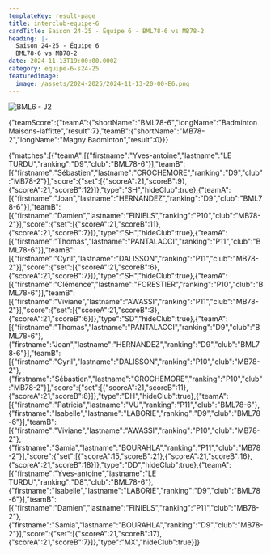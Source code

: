 ```yaml
---
templateKey: result-page
title: interclub-equipe-6
cardTitle: Saison 24-25 - Équipe 6 - BML78-6 vs MB78-2 
heading: |-
  Saison 24-25 - Équipe 6
  BML78-6 vs MB78-2
date: 2024-11-13T19:00:00.000Z
category: equipe-6-s24-25
featuredimage:
  image: /assets/2024-2025/2024-11-13-20-00-E6.png
---
```

![](/assets/2024-2025/2024-11-13-20-00-E6.png "BML6 - J2")

<teamscoreboard>{"teamScore":{"teamA":{"shortName":"BML78-6","longName":"Badminton Maisons-laffitte","result":7},"teamB":{"shortName":"MB78-2","longName":"Magny Badminton","result":0}}}</teamscoreboard>

<scoreboard>{"matches":[{"teamA":[{"firstname":"Yves-antoine","lastname":"LE TURDU","ranking":"D9","club":"BML78-6"}],"teamB":[{"firstname":"Sébastien","lastname":"CROCHEMORE","ranking":"D9","club":"MB78-2"}],"score":{"set":[{"scoreA":21,"scoreB":9},{"scoreA":21,"scoreB":12}]},"type":"SH","hideClub":true},{"teamA":[{"firstname":"Joan","lastname":"HERNANDEZ","ranking":"D9","club":"BML78-6"}],"teamB":[{"firstname":"Damien","lastname":"FINIELS","ranking":"P10","club":"MB78-2"}],"score":{"set":[{"scoreA":21,"scoreB":11},{"scoreA":21,"scoreB":7}]},"type":"SH","hideClub":true},{"teamA":[{"firstname":"Thomas","lastname":"PANTALACCI","ranking":"P11","club":"BML78-6"}],"teamB":[{"firstname":"Cyril","lastname":"DALISSON","ranking":"P11","club":"MB78-2"}],"score":{"set":[{"scoreA":21,"scoreB":6},{"scoreA":21,"scoreB":7}]},"type":"SH","hideClub":true},{"teamA":[{"firstname":"Clémence","lastname":"FORESTIER","ranking":"P10","club":"BML78-6"}],"teamB":[{"firstname":"Viviane","lastname":"AWASSI","ranking":"P11","club":"MB78-2"}],"score":{"set":[{"scoreA":21,"scoreB":3},{"scoreA":21,"scoreB":6}]},"type":"SD","hideClub":true},{"teamA":[{"firstname":"Thomas","lastname":"PANTALACCI","ranking":"D9","club":"BML78-6"},{"firstname":"Joan","lastname":"HERNANDEZ","ranking":"D9","club":"BML78-6"}],"teamB":[{"firstname":"Cyril","lastname":"DALISSON","ranking":"P10","club":"MB78-2"},{"firstname":"Sébastien","lastname":"CROCHEMORE","ranking":"P10","club":"MB78-2"}],"score":{"set":[{"scoreA":21,"scoreB":11},{"scoreA":21,"scoreB":8}]},"type":"DH","hideClub":true},{"teamA":[{"firstname":"Patricia","lastname":"VU","ranking":"P11","club":"BML78-6"},{"firstname":"Isabelle","lastname":"LABORIE","ranking":"D9","club":"BML78-6"}],"teamB":[{"firstname":"Viviane","lastname":"AWASSI","ranking":"P10","club":"MB78-2"},{"firstname":"Samia","lastname":"BOURAHLA","ranking":"P11","club":"MB78-2"}],"score":{"set":[{"scoreA":15,"scoreB":21},{"scoreA":21,"scoreB":16},{"scoreA":21,"scoreB":18}]},"type":"DD","hideClub":true},{"teamA":[{"firstname":"Yves-antoine","lastname":"LE TURDU","ranking":"D8","club":"BML78-6"},{"firstname":"Isabelle","lastname":"LABORIE","ranking":"D9","club":"BML78-6"}],"teamB":[{"firstname":"Damien","lastname":"FINIELS","ranking":"P11","club":"MB78-2"},{"firstname":"Samia","lastname":"BOURAHLA","ranking":"D9","club":"MB78-2"}],"score":{"set":[{"scoreA":21,"scoreB":17},{"scoreA":21,"scoreB":7}]},"type":"MX","hideClub":true}]}</scoreboard>